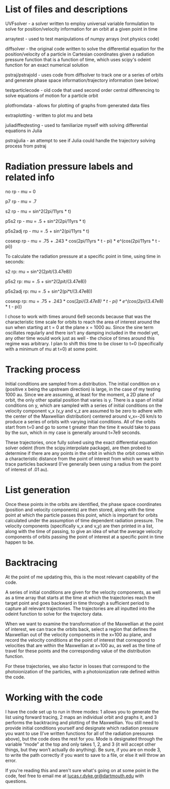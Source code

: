 # List of files and descriptions

UVFsolver - a solver written to employ universal variable formulation to solve for position/velocity information for an orbit at a given point in time

arraytest - used to test manipulations of numpy arrays (not physics code)

diffsolver - the original code written to solve the differential equation for the position/velocity of a particle in Cartesian coordinates given a radiation pressure function that is a function of time, which uses scipy's odeint function for an exact numerical solution

pstraj/pstrajold - uses code from diffsolver to track one or a series of orbits and generate phase space information/trajectory information (see below)

testparticlecode - old code that used second order central differencing to solve equations of motion for a particle orbit

plotfromdata - allows for plotting of graphs from generated data files

extraplotting - written to plot mu and beta

juliadiffeqtesting - used to familiarize myself with solving differential equations in Julia

pstrajjulia - an attempt to see if Julia could handle the trajectory solving process from pstraj

# Radiation pressure labels and related info
no rp - mu = 0

p7 rp - mu = .7

s2 rp - mu = sin^2(2pi/11yrs * t)

p5s2 rp - mu = .5 + sin^2(2pi/11yrs * t)

p5s2adj rp - mu = .5 + sin^2(pi/11yrs * t)

cosexp rp - mu = .75 + .243 * cos(2pi/11yrs * t - pi) * e^(cos(2pi/11yrs * t - pi))

To calculate the radiation pressure at a specific point in time, using time in seconds:

s2 rp: mu = sin^2(2*pi*t/(3.47e8))

p5s2 rp: mu = .5 + sin^2(2*pi*t/(3.47e8))

p5s2adj rp: mu = .5 + sin^2(pi*t/(3.47e8))

cosexp rp: mu = .75 + .243 * cos(2*pi/(3.47e8) * t - pi) * e^(cos(2*pi/(3.47e8) * t - pi))

I chose to work with times around 6e9 seconds because that was the characteristic time scale for orbits to reach the area of interest around the sun when starting at t = 0 at the plane x = 1000 au. Since the sine term oscillates regularly and there isn’t any damping included in the model yet, any other time would work just as well - the choice of times around this regime was arbitrary. I plan to shift this time to be closer to t=0 (specifically with a minimum of mu at t=0) at some point.



# Tracking process

Initial conditions are sampled from a distribution. The initial condition on x (positive x being the upstream direction) is large, in the case of my testing 1000 au. Since we are assuming, at least for the moment, a 2D plane of orbit, the only other spatial position that varies is y. There is a span of initial conditions on y, which are sampled with a series of initial conditions on the velocity component v_x (v_y and v_z are assumed to be zero to adhere with the center of the Maxwellian distribution) centered around v_x=-26 km/s to produce a series of orbits with varying initial conditions. All of the orbits start from t=0 and go to some t greater than the time it would take to pass by the sun, which in my case is generally around t=7e9 seconds.

These trajectories, once fully solved using the exact differential equation solver odeint (from the scipy.interpolate package), are then probed to determine if there are any points in the orbit in which the orbit comes within a characteristic distance from the point of interest from which we want to trace particles backward (I’ve generally been using a radius from the point of interest of .01 au).

# List generation

Once these points in the orbits are identified, the phase space coordinates (position and velocity components) are then stored, along with the time point at which the particle passes this point, which is important for orbits calculated under the assumption of time dependent radiation pressure. The velocity components (specifically v_x and v_y) are then printed in a list, along with the time of passing, to give an idea of what the average velocity components of orbits passing the point of interest at a specific point in time happen to be.

# Backtracing

At the point of me updating this, this is the most relevant capability of the code.

A series of initial conditions are given for the velocity components, as well as a time array that starts at the time at which the trajectories reach the target point and goes backward in time through a sufficient period to capture all relevant trajectories. The trajectories are all inputted into the odeint function to solve for the trajectory data.

When we want to examine the transformation of the Maxwellian at the point of interest, we can trace the orbits back, select a region that defines the Maxwellian out of the velocity components in the x=100 au plane, and record the velocity conditions at the point of interest that correspond to velocities that are within the Maxwellian at x=100 au, as well as the time of travel for these points and the corresponding value of the distribution function.

For these trajectories, we also factor in losses that correspond to the photoionization of the particles, with a photoionization rate defined within the code.

# Working with the code

I have the code set up to run in three modes: 1 allows you to generate the list using forward tracing, 2 maps an individual orbit and graphs it, and 3 performs the backtracing and plotting of the Maxwellian. You still need to provide initial conditions yourself and designate which radiation pressure you want to use (I’ve written functions for all of the radiation pressures above), but the code does the rest for you. Mode is designated through the variable “mode” at the top and only takes 1, 2, and 3 (it will accept other things, but they won’t actually do anything). Be sure, if you are on mode 3, to write the path correctly if you want to save to a file, or else it will throw an error.


If you're reading this and aren't sure what's going on at some point in the code, feel free to email me at lucas.r.dyke.gr@dartmouth.edu with questions.

